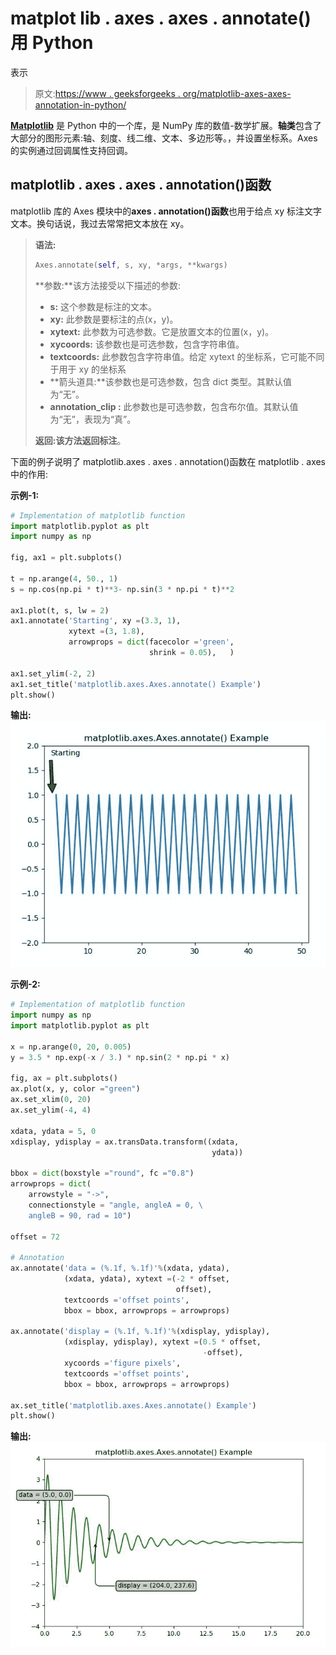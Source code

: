 # matplot lib . axes . axes . annotate()用 Python

表示

> 原文:[https://www . geeksforgeeks . org/matplotlib-axes-axes-annotation-in-python/](https://www.geeksforgeeks.org/matplotlib-axes-axes-annotate-in-python/)

**[Matplotlib](https://www.geeksforgeeks.org/python-introduction-matplotlib/)** 是 Python 中的一个库，是 NumPy 库的数值-数学扩展。**轴类**包含了大部分的图形元素:轴、刻度、线二维、文本、多边形等。，并设置坐标系。Axes 的实例通过回调属性支持回调。

## matplotlib . axes . axes . annotation()函数

matplotlib 库的 Axes 模块中的**axes . annotation()函数**也用于给点 xy 标注文字文本。换句话说，我过去常常把文本放在 xy。

> **语法:**
> 
> ```py
> Axes.annotate(self, s, xy, *args, **kwargs)
> ```
> 
> **参数:**该方法接受以下描述的参数:
> 
> *   **s:** 这个参数是标注的文本。
> *   **xy:** 此参数是要标注的点(x，y)。
> *   **xytext:** 此参数为可选参数。它是放置文本的位置(x，y)。
> *   **xycoords:** 该参数也是可选参数，包含字符串值。
> *   **textcoords:** 此参数包含字符串值。给定 xytext 的坐标系，它可能不同于用于 xy 的坐标系
> *   **箭头道具:**该参数也是可选参数，包含 dict 类型。其默认值为“无”。
> *   **annotation_clip :** 此参数也是可选参数，包含布尔值。其默认值为“无”，表现为“真”。
> 
> **返回:**该方法返回**标注**。

下面的例子说明了 matplotlib.axes . axes . annotation()函数在 matplotlib . axes 中的作用:

**示例-1:**

```py
# Implementation of matplotlib function
import matplotlib.pyplot as plt
import numpy as np

fig, ax1 = plt.subplots()

t = np.arange(4, 50., 1)
s = np.cos(np.pi * t)**3- np.sin(3 * np.pi * t)**2

ax1.plot(t, s, lw = 2)
ax1.annotate('Starting', xy =(3.3, 1),
             xytext =(3, 1.8),
             arrowprops = dict(facecolor ='green',
                               shrink = 0.05),   )

ax1.set_ylim(-2, 2)
ax1.set_title('matplotlib.axes.Axes.annotate() Example')
plt.show()
```

**输出:**
![](img/749e1926d4cb394670a125094effd217.png)

**示例-2:**

```py
# Implementation of matplotlib function
import numpy as np
import matplotlib.pyplot as plt

x = np.arange(0, 20, 0.005)
y = 3.5 * np.exp(-x / 3.) * np.sin(2 * np.pi * x)

fig, ax = plt.subplots()
ax.plot(x, y, color ="green")
ax.set_xlim(0, 20)
ax.set_ylim(-4, 4)

xdata, ydata = 5, 0
xdisplay, ydisplay = ax.transData.transform((xdata, 
                                             ydata))

bbox = dict(boxstyle ="round", fc ="0.8")
arrowprops = dict(
    arrowstyle = "->",
    connectionstyle = "angle, angleA = 0, \
    angleB = 90, rad = 10")

offset = 72

# Annotation
ax.annotate('data = (%.1f, %.1f)'%(xdata, ydata),
            (xdata, ydata), xytext =(-2 * offset,
                                     offset), 
            textcoords ='offset points',
            bbox = bbox, arrowprops = arrowprops)

ax.annotate('display = (%.1f, %.1f)'%(xdisplay, ydisplay),
            (xdisplay, ydisplay), xytext =(0.5 * offset,
                                           -offset),
            xycoords ='figure pixels',
            textcoords ='offset points',
            bbox = bbox, arrowprops = arrowprops)

ax.set_title('matplotlib.axes.Axes.annotate() Example')
plt.show()
```

**输出:**
![](img/2767c78d7eb0a2d1551c8e4915448716.png)